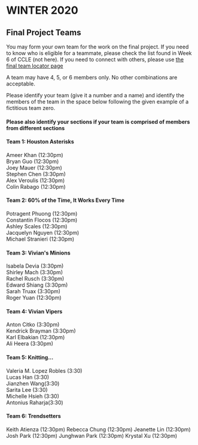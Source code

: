 # WINTER 2020

## Final Project Teams

You may form your own team for the work on the final project.  If you need to know who is eligible for a teammate, please check the list found in Week 6 of CCLE (not here).  If you need to connect with others, please use [the final team locator page](FinalTeamLocator.md)

A team may have 4, 5, or 6 members only.  No other combinations are acceptable. 

Please identify your team (give it a number and a name) and identify the members of the team in the space below following the given example of a fictitious team zero. <h4>Please also identify your sections if your team is comprised of members from different sections</h4>

#### Team 1: Houston Asterisks  

Ameer Khan (12:30pm)  
Bryan Guo (12:30pm)   
Joey Mauer (12:30pm)   
Stephen Chen (3:30pm)   
Alex Veroulis (12:30pm)    
Colin Rabago (12:30pm)    

#### Team 2: 60% of the Time, It Works Every Time  

Potragent Phuong (12:30pm)   
Constantin Flocos (12:30pm)    
Ashley Scales (12:30pm)   
Jacquelyn Nguyen (12:30pm)   
Michael Stranieri (12:30pm)   

#### Team 3: Vivian's Minions

Isabela Devia (3:30pm)   
Shirley Mach (3:30pm)   
Rachel Rusch (3:30pm)   
Edward Shiang (3:30pm)    
Sarah Truax (3:30pm)    
Roger Yuan (12:30pm)    

#### Team 4: Vivian Vipers  

Anton Citko (3:30pm)  
Kendrick Brayman (3:30pm)   
Karl Elbakian (12:30pm)   
Ali Heera (3:30pm)   

#### Team 5: Knitting...  

Valeria M. Lopez Robles (3:30)  
Lucas Han (3:30)  
Jianzhen Wang(3:30)    
Sarita Lee (3:30)  
Michelle Hsieh (3:30)  
Antonius Raharja(3:30)  

#### Team 6: Trendsetters

Keith Atienza (12:30pm)
Rebecca Chung (12:30pm)
Jeanette Lin (12:30pm)
Josh Park (12:30pm)
Junghwan Park (12:30pm)
Krystal Xu (12:30pm)

